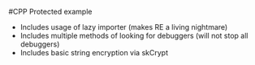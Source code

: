 #CPP Protected example

 - Includes usage of lazy importer (makes RE a living nightmare)
 - Includes multiple methods of looking for debuggers (will not stop all debuggers)
 - Includes basic string encryption via skCrypt

